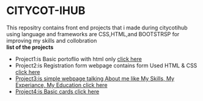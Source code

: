 # CITYCOT-IHUB
This repositry contains front end projects that i made during citycotihub using language and frameworks are CSS,HTML,and BOOTSTRSP for improving my skills and collobration
<br>
**list of the projects**
<ul>
  <li>Project1:is Basic portoflio with html only <a href="https://github.com/SacdiaaAbdalla6/CITYCOT-IHUB/tree/main/HTML%20ONLY"> click here</a> </li>
  <li>Project2:is Registration form webpage contains form Used HTML & CSS <a href="https://github.com/SacdiaaAbdalla6/CITYCOT-IHUB/blob/main/Registration.html">click here</li>
    <li>Project3:is simple webpage talking About me like My Skills, My Experiance, My Education <a href=https://github.com/SacdiaaAbdalla6/CITYCOT-IHUB/blob/main/Projecttt3.html">click here</li>
      <li>Project4:is Basic cards <a href="https://github.com/SacdiaaAbdalla6/CITYCOT-IHUB/tree/main/HTML%20ONLY/cards">click here</li>
</ul>


 

 
